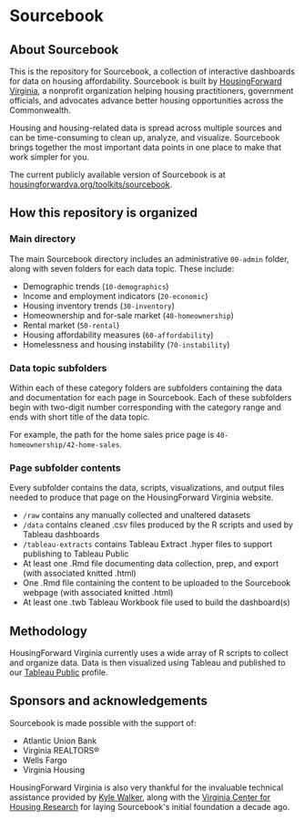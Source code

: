# Sourcebook

## About Sourcebook

This is the repository for Sourcebook, a collection of interactive dashboards for data on housing affordability. Sourcebook is built by [HousingForward Virginia](https://www.housingforwardva.org), a nonprofit organization helping housing practitioners, government officials, and advocates advance better housing opportunities across the Commonwealth.

Housing and housing-related data is spread across multiple sources and can be time-consuming to clean up, analyze, and visualize. Sourcebook brings together the most important data points in one place to make that work simpler for you.

The current publicly available version of Sourcebook is at [housingforwardva.org/toolkits/sourcebook](https://www.housingforwardva.org/toolkits/sourcebook).

## How this repository is organized

### Main directory

The main Sourcebook directory includes an administrative `00-admin` folder, along with seven folders for each data topic. These include:

* Demographic trends (`10-demographics`)
* Income and employment indicators (`20-economic`)
* Housing inventory trends (`30-inventory`)
* Homeownership and for-sale market (`40-homeownership`)
* Rental market (`50-rental`)
* Housing affordability measures (`60-affordability`)
* Homelessness and housing instability (`70-instability`)

### Data topic subfolders

Within each of these category folders are subfolders containing the data and documentation for each page in Sourcebook. Each of these subfolders begin with two-digit number corresponding with the category range and ends with short title of the data topic.

For example, the path for the home sales price page is `40-homeownership/42-home-sales`.

### Page subfolder contents

Every subfolder contains the data, scripts, visualizations, and output files needed to produce that page on the HousingForward Virginia website.

* `/raw` contains any manually collected and unaltered datasets
* `/data` contains cleaned .csv files produced by the R scripts and used by Tableau dashboards
* `/tableau-extracts` contains Tableau Extract .hyper files to support publishing to Tableau Public
* At least one .Rmd file documenting data collection, prep, and export (with associated knitted .html)
* One .Rmd file containing the content to be uploaded to the Sourcebook webpage (with associated knitted .html)
* At least one .twb Tableau Workbook file used to build the dashboard(s)


## Methodology

HousingForward Virginia currently uses a wide array of R scripts to collect and organize data. Data is then visualized using Tableau and published to our [Tableau Public](https://public.tableau.com/app/profile/housingforward.virginia/) profile.

## Sponsors and acknowledgements

Sourcebook is made possible with the support of:

* Atlantic Union Bank
* Virginia REALTORS®
* Wells Fargo
* Virginia Housing

HousingForward Virginia is also very thankful for the invaluable technical assistance provided by [Kyle Walker](https://github.com/walkerke), along with the [Virginia Center for Housing Research](http://vchr.vt.edu/) for laying Sourcebook's initial foundation a decade ago.
